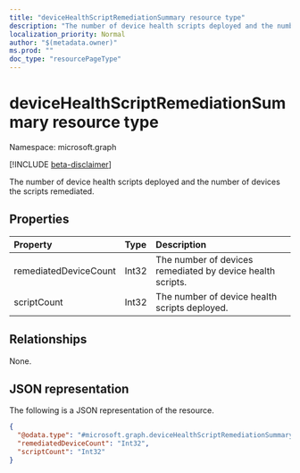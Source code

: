 ```yaml
---
title: "deviceHealthScriptRemediationSummary resource type"
description: "The number of device health scripts deployed and the number of devices the scripts remediated."
localization_priority: Normal
author: "$(metadata.owner)"
ms.prod: ""
doc_type: "resourcePageType"
---
```


# deviceHealthScriptRemediationSummary resource type

Namespace: microsoft.graph

[!INCLUDE [beta-disclaimer](../../includes/beta-disclaimer.md)]

The number of device health scripts deployed and the number of devices the scripts remediated.

## Properties

| Property              | Type  | Description                                                |
| :-------------------- | :---- | :--------------------------------------------------------- |
| remediatedDeviceCount | Int32 | The number of devices remediated by device health scripts. |
| scriptCount           | Int32 | The number of device health scripts deployed.              |

## Relationships

None.

## JSON representation

The following is a JSON representation of the resource.

<!-- {
  "blockType": "resource",
  "@odata.type": "microsoft.graph.deviceHealthScriptRemediationSummary",
}
-->

```json
{
  "@odata.type": "#microsoft.graph.deviceHealthScriptRemediationSummary",
  "remediatedDeviceCount": "Int32",
  "scriptCount": "Int32"
}
```